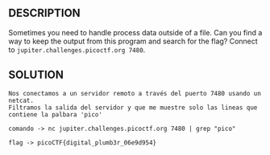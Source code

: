 ## DESCRIPTION
Sometimes you need to handle process data outside of a file. Can you find a way to keep the output from this program and search for the flag? Connect to `jupiter.challenges.picoctf.org 7480`.

## SOLUTION
```
Nos conectamos a un servidor remoto a través del puerto 7480 usando un netcat.
Filtramos la salida del servidor y que me muestre solo las lineas que contiene la palbara 'pico'

comando -> nc jupiter.challenges.picoctf.org 7480 | grep "pico"

flag -> picoCTF{digital_plumb3r_06e9d954}
```
